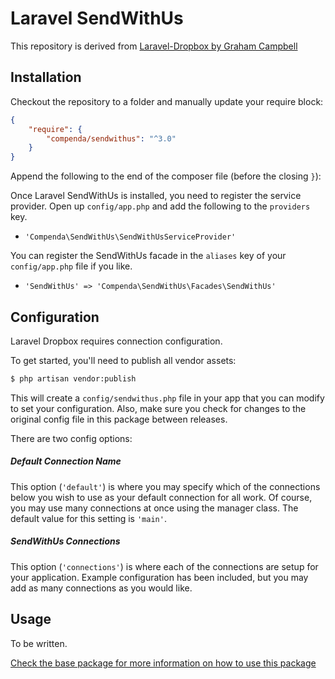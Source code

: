 Laravel SendWithUs
===============

This repository is derived from [Laravel-Dropbox by Graham Campbell](https://github.com/GrahamCampbell/Laravel-Dropbox)

## Installation

Checkout the repository to a folder and manually update your require block:

```json
{
    "require": {
        "compenda/sendwithus": "^3.0"
    }
}
```
Append the following to the end of the composer file (before the closing `}`):

Once Laravel SendWithUs is installed, you need to register the service provider. Open up `config/app.php` and add the following to the `providers` key.

* `'Compenda\SendWithUs\SendWithUsServiceProvider'`

You can register the SendWithUs facade in the `aliases` key of your `config/app.php` file if you like.

* `'SendWithUs' => 'Compenda\SendWithUs\Facades\SendWithUs'`


## Configuration

Laravel Dropbox requires connection configuration.

To get started, you'll need to publish all vendor assets:

```bash
$ php artisan vendor:publish
```

This will create a `config/sendwithus.php` file in your app that you can modify to set your configuration. Also, make sure you check for changes to the original config file in this package between releases.

There are two config options:

##### Default Connection Name

This option (`'default'`) is where you may specify which of the connections below you wish to use as your default connection for all work. Of course, you may use many connections at once using the manager class. The default value for this setting is `'main'`.

##### SendWithUs Connections

This option (`'connections'`) is where each of the connections are setup for your application. Example configuration has been included, but you may add as many connections as you would like.


## Usage

To be written.

[Check the base package for more information on how to use this package](https://github.com/sendwithus/sendwithus_php)
